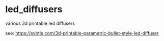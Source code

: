 # led_diffusers
various 3d printable led diffusers

see: https://svbtle.com/3d-printable-parametric-bullet-style-led-diffuser
